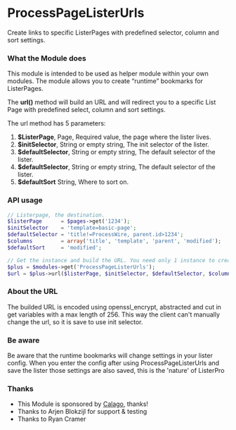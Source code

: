 # ProcessPageListerUrls

Create links to specific ListerPages with predefined selector, column and sort settings.

### What the Module does

This module is intended to be used as helper module within your own modules. The module allows you to create “runtime” bookmarks for ListerPages.

The **url()** method will build an URL and will redirect you to a specific List Page with predefined select, column and sort settings.

The url method has 5 parameters:

1. **$ListerPage**, Page, Required value, the page where the lister lives.
2. **$initSelector**, String or empty string, The init selector of the lister.
3. **$defaultSelector**, String or empty string, The default selector of the lister.
4. **$defaultSelector**, String or empty string, The default selector of the lister.
5. **$defaultSort** String, Where to sort on.

### API usage

```php
// Listerpage, the destination.
$listerPage      = $pages->get('1234');
$initSelector    = 'template=basic-page';
$defaultSelector = 'title!=ProcessWire, parent.id>1234';
$columns         = array('title', 'template', 'parent', 'modified');
$defaultSort     = 'modified';

// Get the instance and build the URL. You need only 1 instance to create multiple URLs.
$plus = $modules->get('ProcessPageListerUrls');
$url = $plus->url($listerPage, $initSelector, $defaultSelector, $columns, $defaultSort);

```

### About the URL

The builded URL is encoded using openssl_encrypt, abstracted and cut in get variables with a max length of 256. This way the client can't manually change the url, so it is save to use init selector.

### Be aware

Be aware that the runtime bookmarks will change settings in your lister config. When you enter the config after using ProcessPageListerUrls and save the lister those settings are also saved, this is the 'nature' of ListerPro

### Thanks

- This Module is sponsored by [Calago](http://www.calago.nl/), thanks!<br>
- Thanks to Arjen Blokzijl for support & testing
- Thanks to Ryan Cramer
